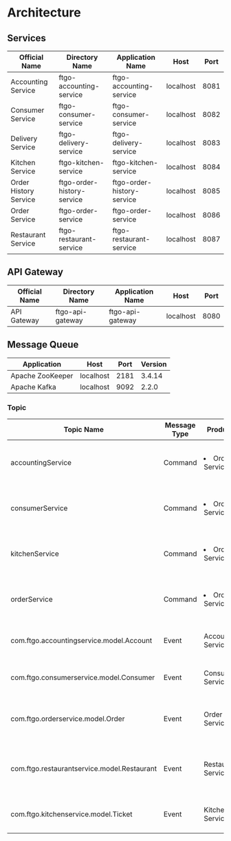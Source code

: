 # Architecture

## Services
| Official Name | Directory Name | Application Name | Host | Port |
|---|---|---|---|---|
| Accounting Service | ftgo-accounting-service | ftgo-accounting-service | localhost | 8081 |
| Consumer Service | ftgo-consumer-service | ftgo-consumer-service | localhost | 8082 |
| Delivery Service | ftgo-delivery-service | ftgo-delivery-service | localhost | 8083 |
| Kitchen Service | ftgo-kitchen-service | ftgo-kitchen-service | localhost | 8084 |
| Order History Service | ftgo-order-history-service | ftgo-order-history-service | localhost | 8085 |
| Order Service | ftgo-order-service | ftgo-order-service | localhost | 8086 |
| Restaurant Service | ftgo-restaurant-service | ftgo-restaurant-service | localhost | 8087 |

## API Gateway
| Official Name | Directory Name | Application Name | Host | Port |
|---|---|---|---|---|
| API Gateway | ftgo-api-gateway | ftgo-api-gateway | localhost | 8080 |

## Message Queue
| Application | Host | Port | Version |
|---|---|---|---|
| Apache ZooKeeper | localhost | 2181 | 3.4.14 |
| Apache Kafka | localhost | 9092 | 2.2.0 |

### Topic
| Topic Name | Message Type | Producer | Consumer | Description |
|----|----|----|----|----|
| accountingService | Command | <li>Order Service | Accounting Service | Accounting Service's incoming command channel. |
| consumerService | Command | <li>Order Service | Consumer Service | Consumer Service's incoming command channel. |
| kitchenService | Command | <li>Order Service | Kitchen Service | Kitchen Service's incoming command channel. |
| orderService | Command | <li>Order Service | Order Service | Order Service's incoming command channel. |
| com.ftgo.accountingservice.model.Account | Event | Accounting Service | | Account aggregate's event channel. |
| com.ftgo.consumerservice.model.Consumer | Event | Consumer Service | <li>Accounting Service | Consumer aggregate's event channel. |
| com.ftgo.orderservice.model.Order | Event | Order Service | <li>Delivery Service<li>Order History Service | Order aggregate's event channel. |
| com.ftgo.restaurantservice.model.Restaurant | Event | Restaurant Service | <li>Order Service<li>Kitchen Service<li>Delivery Service | Restaurant aggregate's event channel. |
| com.ftgo.kitchenservice.model.Ticket | Event | Kitchen Service | <li>Delivery Service | Ticket aggregate's event channel. | 

